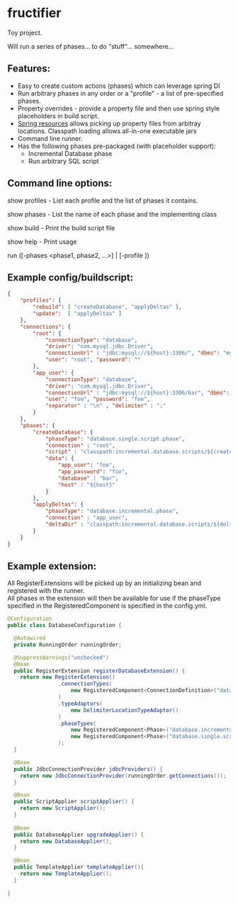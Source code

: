 fructifier
==========

Toy project. 

Will run a series of phases... to do "stuff"... somewhere...

Features:
---------
* Easy to create custom actions (phases) which can leverage spring DI
* Run arbitrary phases in any order or a "profile" - a list of pre-specified phases. 
* Property overrides - provide a property file and then use spring style placeholders in build script. 
* [Spring resources](http://docs.spring.io/spring/docs/current/spring-framework-reference/html/resources.html) allows picking up property files from arbitray locations. Classpath loading allows all-in-one executable jars
* Command line runner.
* Has the following phases pre-packaged (with placeholder support):
    * Incremental Database phase
    * Run arbitrary SQL script

Command line options:
--------------------
show profiles  - List each profile and the list of phases it contains. 

show phases    - List the name of each phase and the implementing class

show build     - Print the build script file 

show help      - Print usage

run ([-phases <phase1, phase2, ...>] | [-profile <profile to run>])

Example config/buildscript:
---------------

```json
{
    "profiles": {
        "rebuild": [ "createDatabase", "applyDeltas" ],
        "update":  [ "applyDeltas" ]
    },
    "connections": {
        "root": {
            "connectionType": "database",
            "driver": "com.mysql.jdbc.Driver",
            "connectionUrl" : "jdbc:mysql://${host}:3306/", "dbms": "mysql", 
            "user": "root", "password": ""
        },
        "app_user": {
            "connectionType": "database",
            "driver": "com.mysql.jdbc.Driver",
            "connectionUrl" : "jdbc:mysql://${host}:3306/bar", "dbms": "mysql", 
            "user": "foo", "password": "foo",
            "separator" : "\n" , "delimiter" : ";"
        }
    },
    "phases": {
        "createDatabase": {
            "phaseType": "database.single.script.phase",
            "connection" : "root", 
            "script" : "classpath:incremental.database.scripts/${create.script}",
            "data": {
                "app_user": "foo",
                "app_password": "foo",
                "database" : "bar",
                "host" : "${host}"
            }
        },
        "applyDeltas": {
            "phaseType": "database.incremental.phase",
            "connection" : "app_user", 
            "deltaDir" : "classpath:incremental.database.scripts/${deltas}"
        }
    }
}
```

Example extension:
------------------

All RegisterExtensions will be picked up by an initializing bean and registered with the runner.  
All phases in the extension will then be available for use if the phaseType specified in the RegisteredComponent is specified in the config.yml.

```java
@Configuration
public class DatabaseConfiguration {

  @Autowired
  private RunningOrder runningOrder;

  @SuppressWarnings("unchecked")
  @Bean
  public RegisterExtension registerDatabaseExtension() {
    return new RegisterExtension()
                .connectionTypes(
                    new RegisteredComponent<ConnectionDefinition>("database", DatabaseConnectionDefinition.class)
                )
                .typeAdaptors(
                    new DelimiterLocationTypeAdaptor()
                )
                .phaseTypes(
                    new RegisteredComponent<Phase>("database.incremental.phase", IncrementalDatabasePhase.class),
                    new RegisteredComponent<Phase>("database.single.script.phase", SingleScriptDatabasePhase.class)
                );
  }

  @Bean
  public JdbcConnectionProvider jdbcProviders() {
    return new JdbcConnectionProvider(runningOrder.getConnections());
  }

  @Bean
  public ScriptApplier scriptApplier() {
    return new ScriptApplier();
  }  
	
  @Bean
  public DatabaseApplier upgradeApplier() {
    return new DatabaseApplier();
  }

  @Bean
  public TemplateApplier templateApplier(){
    return new TemplateApplier();
  } 
	
}
```

